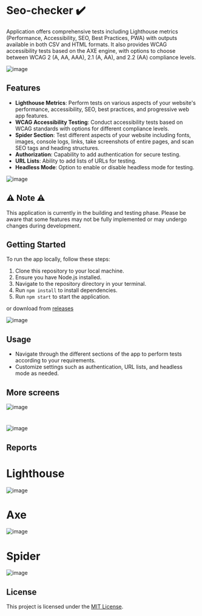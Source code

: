# Seo-checker :heavy_check_mark:
Application offers comprehensive tests including Lighthouse metrics (Performance, Accessibility, SEO, Best Practices, PWA) with outputs available in both CSV and HTML formats. It also provides WCAG accessibility tests based on the AXE engine, with options to choose between WCAG 2 (A, AA, AAA), 2.1 (A, AA), and 2.2 (AA) compliance levels.

![image](https://github.com/user-attachments/assets/0aaf696c-5b36-4624-82c0-d07e1ba05e49)



## Features
- **Lighthouse Metrics**: Perform tests on various aspects of your website's performance, accessibility, SEO, best practices, and progressive web app features.
- **WCAG Accessibility Testing**: Conduct accessibility tests based on WCAG standards with options for different compliance levels.
- **Spider Section**: Test different aspects of your website including fonts, images, console logs, links, take screenshots of entire pages, and scan SEO tags and heading structures.
- **Authorization**: Capability to add authentication for secure testing.
- **URL Lists**: Ability to add lists of URLs for testing.
- **Headless Mode**: Option to enable or disable headless mode for testing.

![image](https://github.com/user-attachments/assets/8566a96c-1534-4fbe-8c48-d39a081fe020)




 ## :warning: Note :warning:
This application is currently in the building and testing phase. Please be aware that some features may not be fully implemented or may undergo changes during development.

## Getting Started
To run the app locally, follow these steps:
1. Clone this repository to your local machine.
2. Ensure you have Node.js installed.
3. Navigate to the repository directory in your terminal.
4. Run `npm install` to install dependencies.
5. Run `npm start` to start the application.

or download from [releases](https://github.com/Lariw/seo-checker/releases)

![image](https://github.com/user-attachments/assets/6957f109-45b9-4ba2-b75a-5f203788a541)


## Usage
- Navigate through the different sections of the app to perform tests according to your requirements.
- Customize settings such as authentication, URL lists, and headless mode as needed.

## More screens

![image](https://github.com/user-attachments/assets/ab90d68d-75fd-4e45-a030-e89a8084b3e3)
#
![image](https://github.com/user-attachments/assets/530edf66-adf6-4492-8073-117b06384bde)


## Reports
# Lighthouse
![image](https://github.com/user-attachments/assets/e451630c-420b-4699-bdd3-4e9b71f05aab)

# Axe
![image](https://github.com/user-attachments/assets/54a5403c-7fd4-4634-ba74-05fd0f59578c)

# Spider
![image](https://github.com/user-attachments/assets/c84fe564-d1a4-495e-aa33-6dd298f4afd0)



## License
This project is licensed under the [MIT License](LICENSE).
